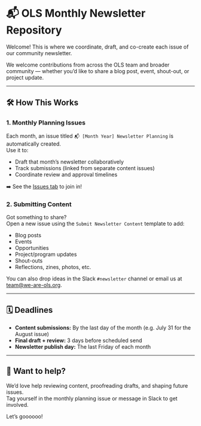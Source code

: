 # 📬 OLS Monthly Newsletter Repository

Welcome! This is where we coordinate, draft, and co-create each issue of our community newsletter.

We welcome contributions from across the OLS team and broader community — whether you’d like to share a blog post, event, shout-out, or project update.

---

## 🛠️ How This Works

### 1. Monthly Planning Issues

Each month, an issue titled `📬 [Month Year] Newsletter Planning` is automatically created.  
Use it to:
- Draft that month’s newsletter collaboratively
- Track submissions (linked from separate content issues)
- Coordinate review and approval timelines

➡️ See the [Issues tab](../../issues) to join in!

### 2. Submitting Content

Got something to share?  
Open a new issue using the `Submit Newsletter Content` template to add:
- Blog posts
- Events
- Opportunities
- Project/program updates
- Shout-outs
- Reflections, zines, photos, etc.

You can also drop ideas in the Slack `#newsletter` channel or email us at [team@we-are-ols.org](mailto:team@we-are-ols.org).

---

## 🗓️ Deadlines

- **Content submissions:** By the last day of the month (e.g. July 31 for the August issue)
- **Final draft + review:** 3 days before scheduled send
- **Newsletter publish day:** The last Friday of each month

---

## 💚 Want to help?

We’d love help reviewing content, proofreading drafts, and shaping future issues.  
Tag yourself in the monthly planning issue or message in Slack to get involved.

Let’s goooooo!



[//]: # (To-do: Link _processes_ doc.)
